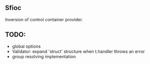 ## Sfioc
Inversion of control container provider.

## TODO:
- global options
- Validator: expand 'struct' structure when t.handler throws an error
- group resolving implementation
